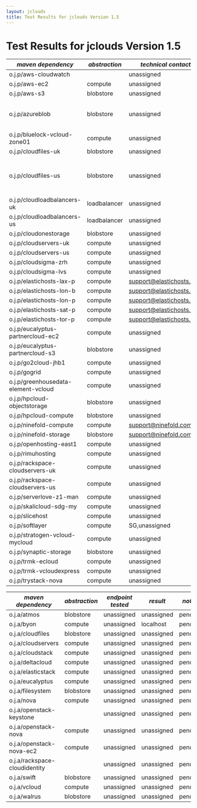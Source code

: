 ```yaml
---
layout: jclouds
title: Test Results for jclouds Version 1.5
---
```


Test Results for jclouds Version 1.5
========================

|  *maven dependency* |  *abstraction* |  *technical contact* |  *result* |  *notes* | 
|---------------------|----------------|-------------------|-----------|----------|
| o.j.p/aws-cloudwatch| | unassigned | pending| |
| o.j.p/aws-ec2| compute| unassigned | [153/163](/documentation/releasenotes/1.5.0/aws-ec2.txt)| [failures](/documentation/releasenotes/1.5.0/aws-ec2-failures.txt)
| o.j.p/aws-s3| blobstore| unassigned | [121/122](/documentation/releasenotes/1.5.0/aws-s3.txt)| [failures](/documentation/releasenotes/1.5.0/aws-s3-failures.txt)
| o.j.p/azureblob| blobstore| unassigned | [93/97](/documentation/releasenotes/1.5.0/azureblob.txt)| [failures](/documentation/releasenotes/1.5.0/azureblob-failures.txt) expires may not be supported. If so, test should be updated|
| o.j.p/bluelock-vcloud-zone01| compute| unassigned | pending| |
| o.j.p/cloudfiles-uk| blobstore| unassigned | pending| |
| o.j.p/cloudfiles-us| blobstore| unassigned | [91/96](/documentation/releasenotes/1.5.0/cloudfiles-us.txt)| [failures](/documentation/releasenotes/1.5.0/cloudfiles-us-failures.txt) expires header is returned by server, but swift ObjectToBlobMetadata doesn't action that.|
| o.j.p/cloudloadbalancers-uk| loadbalancer| unassigned | pending| |
| o.j.p/cloudloadbalancers-us| loadbalancer| unassigned | pending| |
| o.j.p/cloudonestorage| blobstore| unassigned | pending| |
| o.j.p/cloudservers-uk| compute| unassigned | pending| |
| o.j.p/cloudservers-us| compute| unassigned | pending| |
| o.j.p/cloudsigma-zrh| compute| unassigned | pending| |
| o.j.p/cloudsigma-lvs| compute| unassigned | pending| |
| o.j.p/elastichosts-lax-p| compute| support@elastichosts.com | pending| |
| o.j.p/elastichosts-lon-b| compute| support@elastichosts.com | pending| |
| o.j.p/elastichosts-lon-p| compute| support@elastichosts.com | pending| |
| o.j.p/elastichosts-sat-p| compute| support@elastichosts.com | pending| |
| o.j.p/elastichosts-tor-p| compute| support@elastichosts.com | pending| |
| o.j.p/eucalyptus-partnercloud-ec2| compute| unassigned | pending| |
| o.j.p/eucalyptus-partnercloud-s3| blobstore| unassigned | pending| |
| o.j.p/go2cloud-jhb1| compute| unassigned | pending| |
| o.j.p/gogrid| compute| unassigned | pending| |
| o.j.p/greenhousedata-element-vcloud| compute| unassigned | pending| |
| o.j.p/hpcloud-objectstorage| blobstore| unassigned | pending| |
| o.j.p/hpcloud-compute| blobstore| unassigned | pending| |
| o.j.p/ninefold-compute| compute| support@ninefold.com | [101/114](/documentation/releasenotes/1.5.0/ninefold-compute.txt)| [failures](/documentation/releasenotes/1.5.0/ninefold-compute-failures.txt)|
| o.j.p/ninefold-storage| blobstore| support@ninefold.com | [57/66](/documentation/releasenotes/1.5.0/ninefold-storage.txt)| [failures](/documentation/releasenotes/1.5.0/ninefold-storage-failures.txt)|
| o.j.p/openhosting-east1| compute| unassigned | pending| |
| o.j.p/rimuhosting| compute| unassigned | pending| |
| o.j.p/rackspace-cloudservers-uk| compute| unassigned | pending| |
| o.j.p/rackspace-cloudservers-us| compute| unassigned | pending| |
| o.j.p/serverlove-z1-man| compute| unassigned | pending| |
| o.j.p/skalicloud-sdg-my| compute| unassigned | pending| |
| o.j.p/slicehost| compute| unassigned | pending| |
| o.j.p/softlayer| compute| SG,unassigned | pending| |
| o.j.p/stratogen-vcloud-mycloud| compute| unassigned | pending| |
| o.j.p/synaptic-storage| blobstore| unassigned | pending| |
| o.j.p/trmk-ecloud| compute| unassigned | pending| |
| o.j.p/trmk-vcloudexpress| compute| unassigned | pending| |
| o.j.p/trystack-nova| compute| unassigned | pending| |



|  *maven dependency* |  *abstraction* |  *endpoint tested* |  *result* |  *notes* | 
|---------------------|----------------|--------------------|-----------|----------|
| o.j.a/atmos| blobstore| unassigned | unassigned | pending| |
| o.j.a/byon| compute| unassigned | localhost | pending| |
| o.j.a/cloudfiles| blobstore| unassigned | unassigned | pending| |
| o.j.a/cloudservers| compute| unassigned | unassigned | pending| |
| o.j.a/cloudstack| compute| unassigned | unassigned | pending| |
| o.j.a/deltacloud| compute| unassigned | unassigned | pending| |
| o.j.a/elasticstack| compute| unassigned | unassigned | pending| |
| o.j.a/eucalyptus| compute| unassigned | unassigned | pending| |
| o.j.a/filesystem| blobstore| unassigned | unassigned | pending| |
| o.j.a/nova| compute| unassigned | unassigned | pending| |
| o.j.a/openstack-keystone| | unassigned | unassigned | pending| |
| o.j.a/openstack-nova| compute | unassigned | unassigned | pending| |
| o.j.a/openstack-nova-ec2| compute | unassigned | unassigned | pending| |
| o.j.a/rackspace-cloudidentity| | unassigned | unassigned | pending| |
| o.j.a/swift| blobstore| unassigned | unassigned | pending| |
| o.j.a/vcloud| compute| unassigned | unassigned | pending| |
| o.j.a/walrus| blobstore| unassigned | unassigned | pending| |

